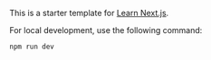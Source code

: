 This is a starter template for [Learn Next.js](https://nextjs.org/learn).

For local development, use the following command:
```sh
npm run dev
```
